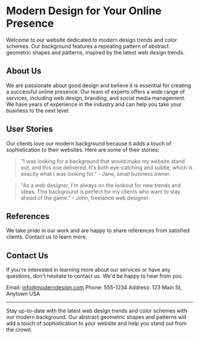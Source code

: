 <!--font:Dancing Script-->

# Modern Design for Your Online Presence

Welcome to our website dedicated to modern design trends and color schemes. Our background features a repeating pattern of abstract geometric shapes and patterns, inspired by the latest web design trends.

## About Us
We are passionate about good design and believe it is essential for creating a successful online presence. Our team of experts offers a wide range of services, including web design, branding, and social media management. We have years of experience in the industry and can help you take your business to the next level.

## User Stories
Our clients love our modern background because it adds a touch of sophistication to their websites. Here are some of their stories:

> "I was looking for a background that would make my website stand out, and this one delivered. It's both eye-catching and subtle, which is exactly what I was looking for." - Jane, small business owner.

> "As a web designer, I'm always on the lookout for new trends and ideas. This background is perfect for my clients who want to stay ahead of the game." - John, freelance web designer.

## References
We take pride in our work and are happy to share references from satisfied clients. Contact us to learn more.

## Contact Us
If you're interested in learning more about our services or have any questions, don't hesitate to contact us. We'd be happy to hear from you.

Email: info@moderndesign.com
Phone: 555-1234
Address: 123 Main St, Anytown USA

---

Stay up-to-date with the latest web design trends and color schemes with our modern background. Our abstract geometric shapes and patterns will add a touch of sophistication to your website and help you stand out from the crowd.

<!--

Write me content for website with wallpaper which alt text is:

"A wallpaper with a repeating pattern of abstract geometric shapes and patterns, inspired by web design trends and color schemes."

The name/title of the page should not be 1:1 copy of the alt text but rather a real content of the website which is using this wallpaper.

- Use markdown format 
- Start with heading
- Heading should be short and concise
- The content should look like a real website 
- The website should not be about the wallpaper, wallpaper is just a related background
- Heading should be contain work "wallpaper" or "background"
- Include real sections like references, contact, user stories, etc. use things relevant to the page purpose.
- Feel free to use structure like headings, bullets, numbering, blockquotes, paragraphs, horizontal lines, etc.
- You can use formatting like bold or _italic_
- You can include UTF-8 emojis
- Links should be only #hash anchors (and you can refer to the document itself)
- Do not include images


---


# Geometric Dreams Wallpaper

Welcome to Geometric Dreams, a website dedicated to bringing you the latest in web design trends and color schemes. Our wallpaper features a repeating pattern of abstract geometric shapes and patterns, inspired by these trends.

## About Us
At Geometric Dreams, we believe that good design is essential for creating a successful online presence. That's why we offer a wide range of services, including web design, branding, and social media management. Our team of experts has years of experience in the industry and can help you take your business to the next level.

## User Stories
Our clients love our wallpaper because it adds a touch of modernity and sophistication to their websites. Here are some of their stories:

> "I was looking for a background that would make my website stand out, and Geometric Dreams delivered. The wallpaper is both eye-catching and subtle, which is exactly what I was looking for." - Jane, small business owner.

> "As a web designer, I'm always on the lookout for new trends and ideas. Geometric Dreams' wallpaper is perfect for my clients who want to stay ahead of the game." - John, freelance web designer.

## References
We take pride in our work and are happy to share references from satisfied clients. Contact us to learn more.

## Contact Us
If you're interested in learning more about our services or have any questions, don't hesitate to contact us. We'd be happy to hear from you.

Email: info@geometricdreams.com
Phone: 555-1234
Address: 123 Main St, Anytown USA

---

Stay up-to-date with the latest web design trends and color schemes with Geometric Dreams Wallpaper. Our abstract geometric shapes and patterns will add a touch of modernity and sophistication to your website.


---


Heading should not include word "wallpaper". The website should not be about the wallpaper itself, wallpaper is just a related background, rewrite whole content.


---


# Modern Design for Your Online Presence

Welcome to our website dedicated to modern design trends and color schemes. Our background features a repeating pattern of abstract geometric shapes and patterns, inspired by the latest web design trends.

## About Us
We are passionate about good design and believe it is essential for creating a successful online presence. Our team of experts offers a wide range of services, including web design, branding, and social media management. We have years of experience in the industry and can help you take your business to the next level.

## User Stories
Our clients love our modern background because it adds a touch of sophistication to their websites. Here are some of their stories:

> "I was looking for a background that would make my website stand out, and this one delivered. It's both eye-catching and subtle, which is exactly what I was looking for." - Jane, small business owner.

> "As a web designer, I'm always on the lookout for new trends and ideas. This background is perfect for my clients who want to stay ahead of the game." - John, freelance web designer.

## References
We take pride in our work and are happy to share references from satisfied clients. Contact us to learn more.

## Contact Us
If you're interested in learning more about our services or have any questions, don't hesitate to contact us. We'd be happy to hear from you.

Email: info@moderndesign.com
Phone: 555-1234
Address: 123 Main St, Anytown USA

---

Stay up-to-date with the latest web design trends and color schemes with our modern background. Our abstract geometric shapes and patterns will add a touch of sophistication to your website and help you stand out from the crowd.

-->
